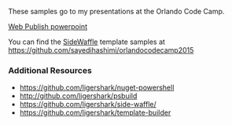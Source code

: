 These samples go to my presentations at the Orlando Code Camp.

[Web Publish powerpoint](https://github.com/sayedihashimi/orlandocodecamp2015/blob/master/web-publish-vs2015.pptx)

You can find the [SideWaffle](http://sidewaffle.com) template samples at https://github.com/sayedihashimi/orlandocodecamp2015

### Additional Resources
 - https://github.com/ligershark/nuget-powershell
 - http://github.com/ligershark/psbuild 
 - https://github.com/ligershark/side-waffle/
 - https://github.com/ligershark/template-builder
